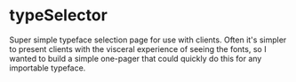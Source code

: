 # typeSelector

Super simple typeface selection page for use with clients. Often it's simpler to present clients with the visceral experience of seeing the fonts, so I wanted to build a simple one-pager that could quickly do this for any importable typeface.
